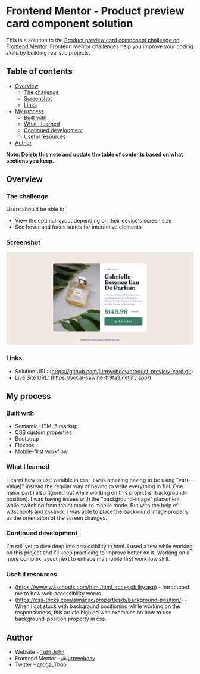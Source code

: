 # Frontend Mentor - Product preview card component solution

This is a solution to the [Product preview card component challenge on Frontend Mentor](https://www.frontendmentor.io/challenges/product-preview-card-component-GO7UmttRfa). Frontend Mentor challenges help you improve your coding skills by building realistic projects. 

## Table of contents

- [Overview](#overview)
  - [The challenge](#the-challenge)
  - [Screenshot](#screenshot)
  - [Links](#links)
- [My process](#my-process)
  - [Built with](#built-with)
  - [What I learned](#what-i-learned)
  - [Continued development](#continued-development)
  - [Useful resources](#useful-resources)
- [Author](#author)

**Note: Delete this note and update the table of contents based on what sections you keep.**

## Overview

### The challenge

Users should be able to:

- View the optimal layout depending on their device's screen size
- See hover and focus states for interactive elements

### Screenshot

![](./images/screenshot.png)

### Links

- Solution URL: (https://github.com/jurnwebdev/product-preview-card.git)
- Live Site URL: (https://vocal-sawine-ff9fa3.netlify.app/)

## My process

### Built with

- Semantic HTML5 markup
- CSS custom properties
- Bootstrap
- Flexbox
- Mobile-first workflow


### What I learned

I learnt how to use varaible in css. It was amazing having to be using "var(--Value)" instead the regular way of having to write everything in full. One major part i also figured out while working on this project is [background-position]. 
I was having issues with the "background-image" placement while switching from tablet mode to mobile mode. But with the help of w3schools and csstrick, I was able to place the backround image properly as the orientation of the screen changes.


### Continued development

I'm still yet to dive deep into assessibility in html. I used a few while working on this project and I'll keep practicing to improve better on it. Working on a more complex layout next to enhace my mobile first workflow skill.


### Useful resources

- (https://www.w3schools.com/html/html_accessibility.asp) - Introduced me to how web accessibility works.
- (https://css-tricks.com/almanac/properties/b/background-position/) - When i got stuck with background positioning while working on the responsivness, this article highled with examples on how to use background-position property in css.


## Author

- Website - [Tobi John](https://www.tobijohn.com)
- Frontend Mentor - [@jurnwebdev](https://www.frontendmentor.io/profile/jurnwebdev)
- Twitter - [@oga_Thobi](https://twitter.com/oga_Thobi)


